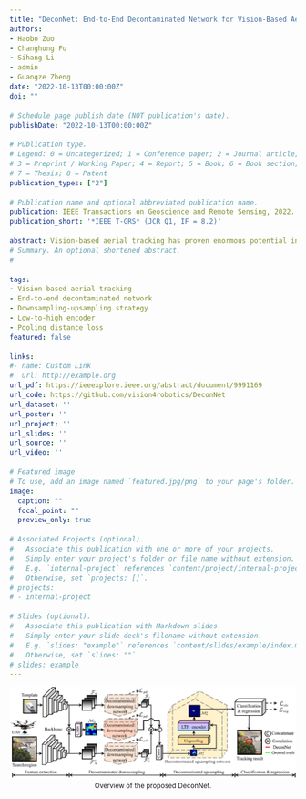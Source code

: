 ```yaml
---
title: "DeconNet: End-to-End Decontaminated Network for Vision-Based Aerial Tracking"
authors:
- Haobo Zuo 
- Changhong Fu 
- Sihang Li 
- admin
- Guangze Zheng
date: "2022-10-13T00:00:00Z"
doi: ""

# Schedule page publish date (NOT publication's date).
publishDate: "2022-10-13T00:00:00Z"

# Publication type.
# Legend: 0 = Uncategorized; 1 = Conference paper; 2 = Journal article;
# 3 = Preprint / Working Paper; 4 = Report; 5 = Book; 6 = Book section;
# 7 = Thesis; 8 = Patent
publication_types: ["2"]

# Publication name and optional abbreviated publication name.
publication: IEEE Transactions on Geoscience and Remote Sensing, 2022. (JCR Q1, IF = 8.2)
publication_short: '*IEEE T-GRS* (JCR Q1, IF = 8.2)'

abstract: Vision-based aerial tracking has proven enormous potential in the field of remote sensing recently. However, challenges such as occlusion, fast motion, and illumination variation remain crucial issues for realistic aerial tracking applications. These challenges, frequently occurring from the aerial perspectives, can easily cause object feature pollution. With the contaminated object features, the credibility of trackers is prone to be substantially degraded. To address this issue, this work proposes a novel end-to-end decontaminated network, i.e., DeconNet, to alleviate object feature pollution efficiently and effectively. DeconNet mainly consists of downsampling and upsampling phases. Specifically, the decontaminated downsampling network first decreases the polluted object information with two convolution branches, enhancing the object location information. Subsequently, the decontaminated upsampling network applies the super-resolution technology to restore the object scale and shape information, with the low-to-high encoder for further decontamination. Additionally, the pooling distance loss function is carefully designed to improve the decontamination effect of the decontaminated downsampling network. Comprehensive evaluations on four well-known aerial tracking benchmarks validate the effectiveness of DeconNet. Especially, the proposed tracker has superior performance on the sequences with feature pollution. Besides, real-world tests on an aerial platform have proven the efficiency of DeconNet with 30.6 frames per second.
# Summary. An optional shortened abstract.
# 

tags:
- Vision-based aerial tracking 
- End-to-end decontaminated network 
- Downsampling-upsampling strategy 
- Low-to-high encoder 
- Pooling distance loss
featured: false

links:
#- name: Custom Link
#  url: http://example.org
url_pdf: https://ieeexplore.ieee.org/abstract/document/9991169
url_code: https://github.com/vision4robotics/DeconNet
url_dataset: ''
url_poster: ''
url_project: ''
url_slides: ''
url_source: ''
url_video: ''

# Featured image
# To use, add an image named `featured.jpg/png` to your page's folder. 
image:
  caption: ""
  focal_point: ""
  preview_only: true

# Associated Projects (optional).
#   Associate this publication with one or more of your projects.
#   Simply enter your project's folder or file name without extension.
#   E.g. `internal-project` references `content/project/internal-project/index.md`.
#   Otherwise, set `projects: []`.
# projects:
# - internal-project

# Slides (optional).
#   Associate this publication with Markdown slides.
#   Simply enter your slide deck's filename without extension.
#   E.g. `slides: "example"` references `content/slides/example/index.md`.
#   Otherwise, set `slides: ""`.
# slides: example
---
```


<center>

![workflow](featured.jpg)
<small>Overview of the proposed DeconNet.</small>

</center>